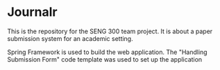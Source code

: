 # Journalr
This is the repository for the SENG 300 team project.  It is about a paper submission system for an academic setting.

Spring Framework is used to build the web application.  The "Handling Submission Form" code template was used to set up the application
